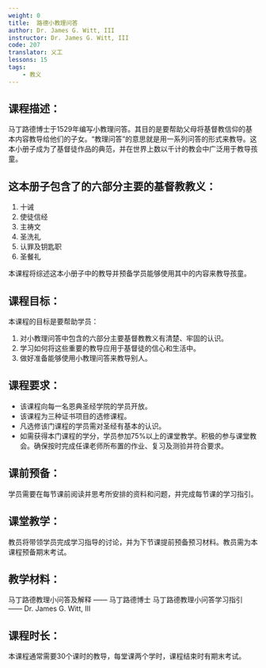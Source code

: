 ```yaml
---
weight: 0
title:  路德小教理问答
author: Dr. James G. Witt, III
instructor: Dr. James G. Witt, III
code: 207
translator: 义工
lessons: 15
tags: 
    - 教义
---
```

## 课程描述：

马丁路德博士于1529年编写小教理问答。其目的是要帮助父母将基督教信仰的基本内容教导给他们的子女。“教理问答”的意思就是用一系列问答的形式来教导。这本小册子成为了基督徒作品的典范，并在世界上数以千计的教会中广泛用于教导孩童。

## 这本册子包含了的六部分主要的基督教教义：

1. 十诫
2. 使徒信经
3. 主祷文
4. 圣洗礼
5. 认罪及钥匙职
6. 圣餐礼

本课程将综述这本小册子中的教导并预备学员能够使用其中的内容来教导孩童。

## 课程目标：

本课程的目标是要帮助学员：

1. 对小教理问答中包含的六部分主要基督教教义有清楚、牢固的认识。
2. 学习如何将这些重要的教导应用于基督徒的信心和生活中。
3. 做好准备能够使用小教理问答来教导别人。

## 课程要求：

- 该课程向每一名恩典圣经学院的学员开放。
- 该课程为三种证书项目的选修课程。
- 凡选修该门课程的学员需对圣经有基本的认识。
- 如需获得本门课程的学分，学员参加75%以上的课堂教学。积极的参与课堂教会。确保按时完成任课老师所布置的作业、复习及测验并符合要求。

## 课前预备：

学员需要在每节课前阅读并思考所安排的资料和问题，并完成每节课的学习指引。

## 课堂教学：

教员将带领学员完成学习指导的讨论，并为下节课提前预备预习材料。教员需为本课程预备期末考试。

## 教学材料：

马丁路德教理小问答及解释 —— 马丁路德博士
马丁路德教理小问答学习指引 —— Dr. James G. Witt, III

## 课程时长：

本课程通常需要30个课时的教导，每堂课两个学时，课程结束时有期末考试。